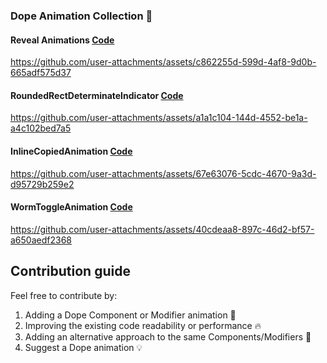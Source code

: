 ### Dope Animation Collection 🥳

#### Reveal Animations [Code](https://github.com/ilyasipek/ComposeAnimation101/blob/main/app/src/main/java/com/ilyasipek/composeanimations101/animations/RevealAnimations.kt)

https://github.com/user-attachments/assets/c862255d-599d-4af8-9d0b-665adf575d37


#### RoundedRectDeterminateIndicator [Code](https://github.com/ilyasipek/DopeComposeAnimations/blob/main/app/src/main/java/com/ilyasipek/composeanimations101/animations/RoundedRectBorderProgress.kt)


https://github.com/user-attachments/assets/a1a1c104-144d-4552-be1a-a4c102bed7a5

#### InlineCopiedAnimation [Code](https://github.com/ilyasipek/DopeComposeAnimations/blob/main/app/src/main/java/com/ilyasipek/composeanimations101/animations/InlineCopiedAnimation.kt)

https://github.com/user-attachments/assets/67e63076-5cdc-4670-9a3d-d95729b259e2

#### WormToggleAnimation [Code](https://github.com/ilyasipek/DopeComposeAnimations/blob/main/app/src/main/java/com/ilyasipek/composeanimations101/animations/WormToggleAnimation.kt)

https://github.com/user-attachments/assets/40cdeaa8-897c-46d2-bf57-a650aedf2368

## Contribution guide
Feel free to contribute by:

1. Adding a Dope Component or Modifier animation 💫
2. Improving the existing code readability or performance 🔥
3. Adding an alternative approach to the same Components/Modifiers 🎊
4. Suggest a Dope animation 💡

